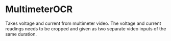 # MultimeterOCR

Takes voltage and current from multimeter video. The voltage and current readings needs to be cropped and given as two separate video inputs of the same duration. 
